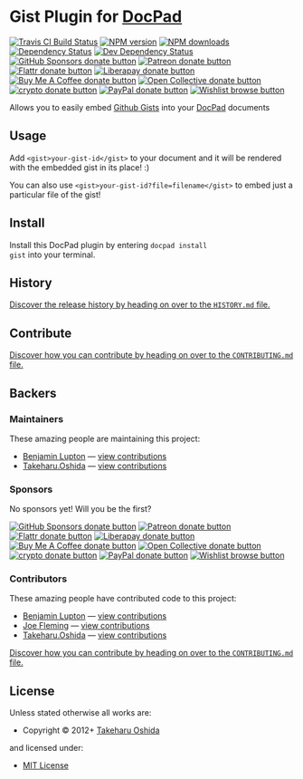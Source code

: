 # Gist Plugin for [DocPad](http://docpad.org)

<!-- BADGES/ -->

<span class="badge-travisci"><a href="http://travis-ci.com/docpad/docpad-plugin-gist" title="Check this project's build status on TravisCI"><img src="https://img.shields.io/travis/com/docpad/docpad-plugin-gist/master.svg" alt="Travis CI Build Status" /></a></span>
<span class="badge-npmversion"><a href="https://npmjs.org/package/docpad-plugin-gist" title="View this project on NPM"><img src="https://img.shields.io/npm/v/docpad-plugin-gist.svg" alt="NPM version" /></a></span>
<span class="badge-npmdownloads"><a href="https://npmjs.org/package/docpad-plugin-gist" title="View this project on NPM"><img src="https://img.shields.io/npm/dm/docpad-plugin-gist.svg" alt="NPM downloads" /></a></span>
<span class="badge-daviddm"><a href="https://david-dm.org/docpad/docpad-plugin-gist" title="View the status of this project's dependencies on DavidDM"><img src="https://img.shields.io/david/docpad/docpad-plugin-gist.svg" alt="Dependency Status" /></a></span>
<span class="badge-daviddmdev"><a href="https://david-dm.org/docpad/docpad-plugin-gist#info=devDependencies" title="View the status of this project's development dependencies on DavidDM"><img src="https://img.shields.io/david/dev/docpad/docpad-plugin-gist.svg" alt="Dev Dependency Status" /></a></span>
<br class="badge-separator" />
<span class="badge-githubsponsors"><a href="https://github.com/sponsors/balupton" title="Donate to this project using GitHub Sponsors"><img src="https://img.shields.io/badge/github-donate-yellow.svg" alt="GitHub Sponsors donate button" /></a></span>
<span class="badge-patreon"><a href="https://patreon.com/bevry" title="Donate to this project using Patreon"><img src="https://img.shields.io/badge/patreon-donate-yellow.svg" alt="Patreon donate button" /></a></span>
<span class="badge-flattr"><a href="https://flattr.com/profile/balupton" title="Donate to this project using Flattr"><img src="https://img.shields.io/badge/flattr-donate-yellow.svg" alt="Flattr donate button" /></a></span>
<span class="badge-liberapay"><a href="https://liberapay.com/bevry" title="Donate to this project using Liberapay"><img src="https://img.shields.io/badge/liberapay-donate-yellow.svg" alt="Liberapay donate button" /></a></span>
<span class="badge-buymeacoffee"><a href="https://buymeacoffee.com/balupton" title="Donate to this project using Buy Me A Coffee"><img src="https://img.shields.io/badge/buy%20me%20a%20coffee-donate-yellow.svg" alt="Buy Me A Coffee donate button" /></a></span>
<span class="badge-opencollective"><a href="https://opencollective.com/bevry" title="Donate to this project using Open Collective"><img src="https://img.shields.io/badge/open%20collective-donate-yellow.svg" alt="Open Collective donate button" /></a></span>
<span class="badge-crypto"><a href="https://bevry.me/crypto" title="Donate to this project using Cryptocurrency"><img src="https://img.shields.io/badge/crypto-donate-yellow.svg" alt="crypto donate button" /></a></span>
<span class="badge-paypal"><a href="https://bevry.me/paypal" title="Donate to this project using Paypal"><img src="https://img.shields.io/badge/paypal-donate-yellow.svg" alt="PayPal donate button" /></a></span>
<span class="badge-wishlist"><a href="https://bevry.me/wishlist" title="Buy an item on our wishlist for us"><img src="https://img.shields.io/badge/wishlist-donate-yellow.svg" alt="Wishlist browse button" /></a></span>

<!-- /BADGES -->


Allows you to easily embed [Github Gists](https://gist.github.com/) into your [DocPad](http://docpad.org) documents





## Usage
Add `<gist>your-gist-id</gist>` to your document and it will be rendered with the embedded gist in its place! :)

You can also use `<gist>your-gist-id?file=filename</gist>` to embed just a particular file of the gist!





<!-- INSTALL/ -->

<h2>Install</h2>

Install this DocPad plugin by entering <code>docpad install gist</code> into your terminal.

<!-- /INSTALL -->


<!-- HISTORY/ -->

<h2>History</h2>

<a href="https://github.com/docpad/docpad-plugin-gist/blob/master/HISTORY.md#files">Discover the release history by heading on over to the <code>HISTORY.md</code> file.</a>

<!-- /HISTORY -->


<!-- CONTRIBUTE/ -->

<h2>Contribute</h2>

<a href="https://github.com/docpad/docpad-plugin-gist/blob/master/CONTRIBUTING.md#files">Discover how you can contribute by heading on over to the <code>CONTRIBUTING.md</code> file.</a>

<!-- /CONTRIBUTE -->


<!-- BACKERS/ -->

<h2>Backers</h2>

<h3>Maintainers</h3>

These amazing people are maintaining this project:

<ul><li><a href="https://github.com/balupton">Benjamin Lupton</a> — <a href="https://github.com/docpad/docpad-plugin-gist/commits?author=balupton" title="View the GitHub contributions of Benjamin Lupton on repository docpad/docpad-plugin-gist">view contributions</a></li>
<li><a href="https://github.com/georgeOsdDev">Takeharu.Oshida</a> — <a href="https://github.com/docpad/docpad-plugin-gist/commits?author=georgeOsdDev" title="View the GitHub contributions of Takeharu.Oshida on repository docpad/docpad-plugin-gist">view contributions</a></li></ul>

<h3>Sponsors</h3>

No sponsors yet! Will you be the first?

<span class="badge-githubsponsors"><a href="https://github.com/sponsors/balupton" title="Donate to this project using GitHub Sponsors"><img src="https://img.shields.io/badge/github-donate-yellow.svg" alt="GitHub Sponsors donate button" /></a></span>
<span class="badge-patreon"><a href="https://patreon.com/bevry" title="Donate to this project using Patreon"><img src="https://img.shields.io/badge/patreon-donate-yellow.svg" alt="Patreon donate button" /></a></span>
<span class="badge-flattr"><a href="https://flattr.com/profile/balupton" title="Donate to this project using Flattr"><img src="https://img.shields.io/badge/flattr-donate-yellow.svg" alt="Flattr donate button" /></a></span>
<span class="badge-liberapay"><a href="https://liberapay.com/bevry" title="Donate to this project using Liberapay"><img src="https://img.shields.io/badge/liberapay-donate-yellow.svg" alt="Liberapay donate button" /></a></span>
<span class="badge-buymeacoffee"><a href="https://buymeacoffee.com/balupton" title="Donate to this project using Buy Me A Coffee"><img src="https://img.shields.io/badge/buy%20me%20a%20coffee-donate-yellow.svg" alt="Buy Me A Coffee donate button" /></a></span>
<span class="badge-opencollective"><a href="https://opencollective.com/bevry" title="Donate to this project using Open Collective"><img src="https://img.shields.io/badge/open%20collective-donate-yellow.svg" alt="Open Collective donate button" /></a></span>
<span class="badge-crypto"><a href="https://bevry.me/crypto" title="Donate to this project using Cryptocurrency"><img src="https://img.shields.io/badge/crypto-donate-yellow.svg" alt="crypto donate button" /></a></span>
<span class="badge-paypal"><a href="https://bevry.me/paypal" title="Donate to this project using Paypal"><img src="https://img.shields.io/badge/paypal-donate-yellow.svg" alt="PayPal donate button" /></a></span>
<span class="badge-wishlist"><a href="https://bevry.me/wishlist" title="Buy an item on our wishlist for us"><img src="https://img.shields.io/badge/wishlist-donate-yellow.svg" alt="Wishlist browse button" /></a></span>

<h3>Contributors</h3>

These amazing people have contributed code to this project:

<ul><li><a href="https://github.com/balupton">Benjamin Lupton</a> — <a href="https://github.com/docpad/docpad-plugin-gist/commits?author=balupton" title="View the GitHub contributions of Benjamin Lupton on repository docpad/docpad-plugin-gist">view contributions</a></li>
<li><a href="https://github.com/w33ble">Joe Fleming</a> — <a href="https://github.com/docpad/docpad-plugin-gist/commits?author=w33ble" title="View the GitHub contributions of Joe Fleming on repository docpad/docpad-plugin-gist">view contributions</a></li>
<li><a href="https://github.com/georgeOsdDev">Takeharu.Oshida</a> — <a href="https://github.com/docpad/docpad-plugin-gist/commits?author=georgeOsdDev" title="View the GitHub contributions of Takeharu.Oshida on repository docpad/docpad-plugin-gist">view contributions</a></li></ul>

<a href="https://github.com/docpad/docpad-plugin-gist/blob/master/CONTRIBUTING.md#files">Discover how you can contribute by heading on over to the <code>CONTRIBUTING.md</code> file.</a>

<!-- /BACKERS -->


<!-- LICENSE/ -->

<h2>License</h2>

Unless stated otherwise all works are:

<ul><li>Copyright &copy; 2012+ <a href="http://georgeosddev.github.com">Takeharu Oshida</a></li></ul>

and licensed under:

<ul><li><a href="http://spdx.org/licenses/MIT.html">MIT License</a></li></ul>

<!-- /LICENSE -->

